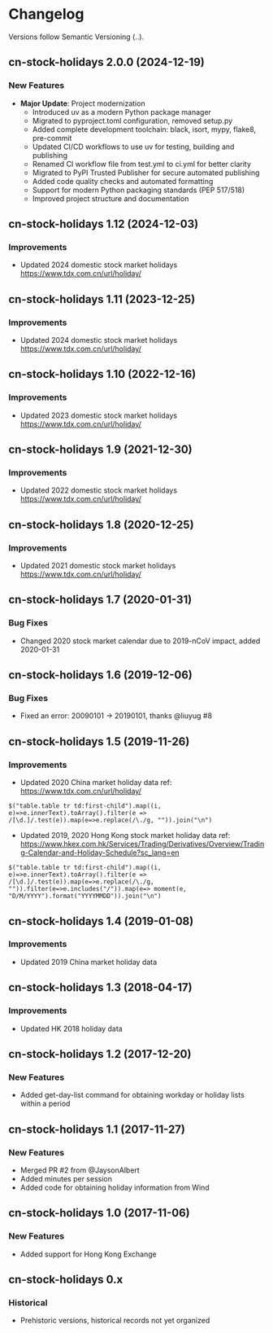 # Changelog

Versions follow Semantic Versioning (<major>.<minor>.<patch>).

## cn-stock-holidays 2.0.0 (2024-12-19)

### New Features

- **Major Update**: Project modernization
  - Introduced uv as a modern Python package manager
  - Migrated to pyproject.toml configuration, removed setup.py
  - Added complete development toolchain: black, isort, mypy, flake8, pre-commit
  - Updated CI/CD workflows to use uv for testing, building and publishing
  - Renamed CI workflow file from test.yml to ci.yml for better clarity
  - Migrated to PyPI Trusted Publisher for secure automated publishing
  - Added code quality checks and automated formatting
  - Support for modern Python packaging standards (PEP 517/518)
  - Improved project structure and documentation

## cn-stock-holidays 1.12 (2024-12-03)

### Improvements

- Updated 2024 domestic stock market holidays <https://www.tdx.com.cn/url/holiday/>

## cn-stock-holidays 1.11 (2023-12-25)

### Improvements

- Updated 2024 domestic stock market holidays <https://www.tdx.com.cn/url/holiday/>

## cn-stock-holidays 1.10 (2022-12-16)

### Improvements

- Updated 2023 domestic stock market holidays <https://www.tdx.com.cn/url/holiday/>

## cn-stock-holidays 1.9 (2021-12-30)

### Improvements

- Updated 2022 domestic stock market holidays <https://www.tdx.com.cn/url/holiday/>

## cn-stock-holidays 1.8 (2020-12-25)

### Improvements

- Updated 2021 domestic stock market holidays <https://www.tdx.com.cn/url/holiday/>

## cn-stock-holidays 1.7 (2020-01-31)

### Bug Fixes

- Changed 2020 stock market calendar due to 2019-nCoV impact, added 2020-01-31

## cn-stock-holidays 1.6 (2019-12-06)

### Bug Fixes

- Fixed an error: 20090101 -> 20190101, thanks @liuyug #8

## cn-stock-holidays 1.5 (2019-11-26)

### Improvements

- Updated 2020 China market holiday data ref: <https://www.tdx.com.cn/url/holiday/>

```
$("table.table tr td:first-child").map((i, e)=>e.innerText).toArray().filter(e => /[\d.]/.test(e)).map(e=>e.replace(/\./g, "")).join("\n")
```

- Updated 2019, 2020 Hong Kong stock market holiday data ref: <https://www.hkex.com.hk/Services/Trading/Derivatives/Overview/Trading-Calendar-and-Holiday-Schedule?sc_lang=en>

```
$("table.table tr td:first-child").map((i, e)=>e.innerText).toArray().filter(e => /[\d.]/.test(e)).map(e=>e.replace(/\./g, "")).filter(e=>e.includes("/")).map(e=> moment(e, "D/M/YYYY").format("YYYYMMDD")).join("\n")
```

## cn-stock-holidays 1.4 (2019-01-08)

### Improvements

- Updated 2019 China market holiday data

## cn-stock-holidays 1.3 (2018-04-17)

### Improvements

- Updated HK 2018 holiday data

## cn-stock-holidays 1.2 (2017-12-20)

### New Features

- Added get-day-list command for obtaining workday or holiday lists within a period

## cn-stock-holidays 1.1 (2017-11-27)

### New Features

- Merged PR #2 from @JaysonAlbert
- Added minutes per session
- Added code for obtaining holiday information from Wind

## cn-stock-holidays 1.0 (2017-11-06)

### New Features

- Added support for Hong Kong Exchange

## cn-stock-holidays 0.x

### Historical

- Prehistoric versions, historical records not yet organized
